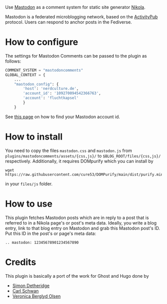 Use [Mastodon](https://joinmastodon.org/) as a comment system for static site generator [Nikola](https://getnikola.com).

Mastodon is a federated microblogging network, based on the [ActivityPub](https://www.w3.org/TR/activitypub/) protocol.
Users can respond to anchor posts in the Fediverse.

# How to configure
The settings for Mastodon Comments can be passed to the plugin as follows:

```python
COMMENT_SYSTEM = "mastodoncomments"
GLOBAL_CONTEXT = {
    ...
    "mastodon_config": {
        'host': 'nerdculture.de',
        'account_id': '109270094542366763',
        'account': 'fluchtkapsel'
        }
    }
```
See [this page](https://khendrikse.netlify.app/blog/find-your-mastodon-account-id/) on how to find your Mastodon account id.

# How to install
You need to copy the files `mastodon.css` and `mastodon.js` from `plugins/mastodoncomments/assets/{css,js}/` to `$BLOG_ROOT/files/{css,js}/` respectively. Additionally, it requires DOMpurify which you can install by
```
wget https://raw.githubusercontent.com/cure53/DOMPurify/main/dist/purify.min.js
```
in your `files/js` folder.

# How to use
This plugin fetches Mastodon posts which are in reply to a post that is referred to in a Nikola page's or post's meta data. Ideally, you write a blog entry, link to that blog entry on Mastodon and grab this Mastodon post's ID. Put this ID in the post's or page's meta data:
```
.. mastodon: 12345678901234567890
```

# Credits
This plugin is basically a port of the work for Ghost and Hugo done by
* [Simon Detheridge](https://sd.ai/blog/2023-10-19/integrating-mastodon-and-ghost/)
* [Carl Schwan](https://carlschwan.eu/2020/12/29/adding-comments-to-your-static-blog-with-mastodon/)
* [Veronica Berglyd Olsen](https://berglyd.net/blog/2023/03/mastodon-comments/)
